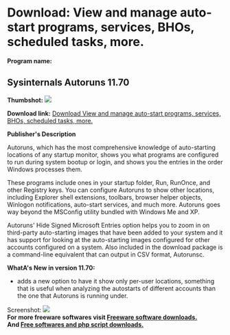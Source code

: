 # Download: View and manage auto-start programs, services, BHOs, scheduled tasks, more.

**Program name:**

## Sysinternals Autoruns 11.70

  
**Thumbshot:** ![](http://www.freewarefiles.com/screenshot/autoruns11_md.jpg)   
  
**Download link:** [Download View and manage auto-start programs, services, BHOs, scheduled tasks, more.](http://freesoftwares.boysofts.com/Autoruns_program_14225.html)  
  


**Publisher's Description**  
  


Autoruns, which has the most comprehensive knowledge of auto-starting locations of any startup monitor, shows you what programs are configured to run during system bootup or login, and shows you the entries in the order Windows processes them. 

These programs include ones in your startup folder, Run, RunOnce, and other Registry keys. You can configure Autoruns to show other locations, including Explorer shell extensions, toolbars, browser helper objects, Winlogon notifications, auto-start services, and much more. Autoruns goes way beyond the MSConfig utility bundled with Windows Me and XP.

Autoruns' Hide Signed Microsoft Entries option helps you to zoom in on third-party auto-starting images that have been added to your system and it has support for looking at the auto-starting images configured for other accounts configured on a system. Also included in the download package is a command-line equivalent that can output in CSV format, Autorunsc.

**WhatA's New in version 11.70:**

  * adds a new option to have it show only per-user locations, something that is useful when analyzing the autostarts of different accounts than the one that Autoruns is running under. 

  
  
Screenshot: ![](http://www.freewarefiles.com/screenshot/autoruns11.jpg)   
**For more freeware softwares visit [Freeware software downloads.](http://freesoftwares.boysofts.com/)**   
**And [Free softwares and php script downloads.](http://www.boysofts.com/)**
